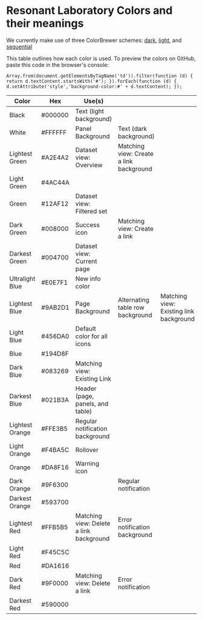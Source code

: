 Resonant Laboratory Colors and their meanings
=============================================

We currently make use of three ColorBrewer schemes: [dark](http://colorbrewer2.org/?type=qualitative&scheme=Set1&n=9), [light](http://colorbrewer2.org/?type=qualitative&scheme=Pastel1&n=9), and
[sequential](http://colorbrewer2.org/?type=sequential&scheme=YlGnBu&n=6)

This table outlines how each color is used. To preview the colors on GitHub, paste this code in the browser's console:

```
Array.from(document.getElementsByTagName('td')).filter(function (d) { return d.textContent.startsWith('#'); }).forEach(function (d) { d.setAttribute('style','background-color:#' + d.textContent); });
```

| Color           | Hex     | Use(s)                                  |                                         |                                         |
|-----------------|---------|-----------------------------------------|-----------------------------------------|-----------------------------------------|
| Black           | #000000 | Text (light background)                 |                                         |                                         |
| White           | #FFFFFF | Panel Background                        | Text (dark background)                  |                                         |
| Lightest Green  | #A2E4A2 | Dataset view: Overview                  | Matching view: Create a link background |                                         |
| Light Green     | #4AC44A |                                         |                                         |                                         |
| Green           | #12AF12 | Dataset view: Filtered set              |                                         |                                         |
| Dark Green      | #008000 | Success icon                            | Matching view: Create a link            |                                         |
| Darkest Green   | #004700 | Dataset view: Current page              |                                         |                                         |
| Ultralight Blue | #E0E7F1 | New info color                          |                                         |                                         |
| Lightest Blue   | #9AB2D1 | Page Background                         | Alternating table row background        | Matching view: Existing link background |
| Light Blue      | #456DA0 | Default color for all icons             |                                         |                                         |
| Blue            | #194D8F |                                         |                                         |                                         |
| Dark Blue       | #083269 | Matching view: Existing Link            |                                         |                                         |
| Darkest Blue    | #021B3A | Header (page, panels, and table)        |                                         |                                         |
| Lightest Orange | #FFE3B5 | Regular notification background         |                                         |                                         |
| Light Orange    | #F4BA5C | Rollover                                |                                         |                                         |
| Orange          | #DA8F16 | Warning icon                            |                                         |                                         |
| Dark Orange     | #9F6300 |                                         | Regular notification                    |                                         |
| Darkest Orange  | #593700 |                                         |                                         |                                         |
| Lightest Red    | #FFB5B5 | Matching view: Delete a link background | Error notification background           |                                         |
| Light Red       | #F45C5C |                                         |                                         |                                         |
| Red             | #DA1616 |                                         |                                         |                                         |
| Dark Red        | #9F0000 | Matching view: Delete a link            | Error notification                      |                                         |
| Darkest Red     | #590000 |                                         |                                         |                                         |
